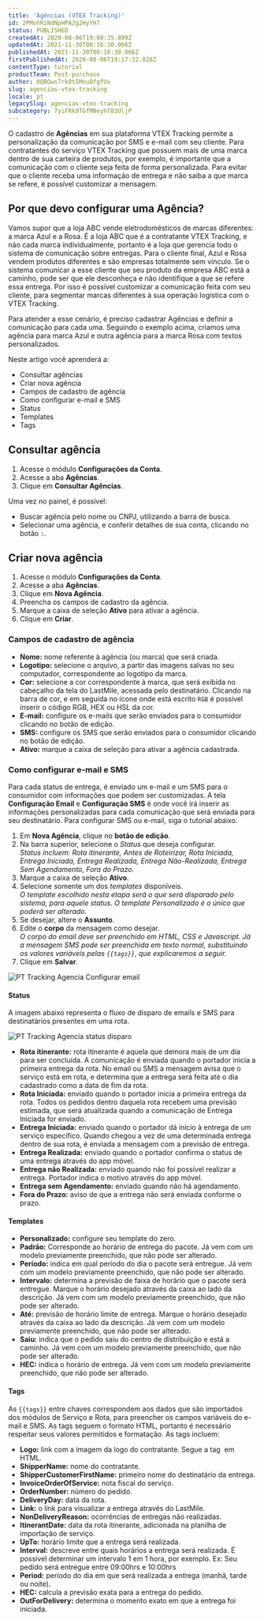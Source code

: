 ```yaml
---
title: 'Agências (VTEX Tracking)'
id: 2PMohRiNdNpHPA2g2HyYH7
status: PUBLISHED
createdAt: 2020-08-06T19:08:35.899Z
updatedAt: 2021-11-30T00:16:30.066Z
publishedAt: 2021-11-30T00:16:30.066Z
firstPublishedAt: 2020-08-06T19:17:32.028Z
contentType: tutorial
productTeam: Post-purchase
author: 0QBQws7rk0t5Mnu8fgfUv
slug: agencias-vtex-tracking
locale: pt
legacySlug: agencias-vtex-tracking
subcategory: 7yiFRk9TGfMNeyhT83UljP
---
```


O cadastro de **Agências** em sua plataforma VTEX Tracking permite a personalização da comunicação por SMS e e-mail com seu cliente. Para contratantes do serviço VTEX Tracking que possuem mais de uma marca dentro de sua carteira de produtos, por exemplo, é importante que a comunicação com o cliente seja feita de forma personalizada. Para evitar que o cliente receba uma informação de entrega e não saiba a que marca se refere, é possível customizar a mensagem. 

## Por que devo configurar uma Agência?

Vamos supor que a loja ABC vende eletrodomésticos de marcas diferentes: a marca Azul e a Rosa. É a loja ABC que é a contratante VTEX Tracking, e não cada marca individualmente, portanto é a loja que gerencia todo o sistema de comunicação sobre entregas. Para o cliente final, Azul e Rosa vendem produtos diferentes e são empresas totalmente sem vínculo. Se o sistema comunicar a esse cliente que seu produto da empresa ABC está a caminho,  pode ser que ele desconheça e não identifique a que se refere essa entrega. Por isso é possível customizar a comunicação feita com seu cliente, para segmentar marcas diferentes à sua operação logística com o VTEX Tracking. 

Para atender a esse cenário, é preciso cadastrar Agências e definir a comunicação para cada uma. Seguindo o exemplo acima, criamos uma agência para marca Azul e outra agência para a marca Rosa com textos personalizados.

 Neste artigo você aprenderá a:

- Consultar agências  
- Criar nova agência  
- Campos de cadastro de agência  
- Como configurar e-mail e SMS  
- Status   
- Templates  
- Tags  

## Consultar agência

1. Acesse o módulo **Configurações da Conta**.  
2. Acesse a aba **Agências**.  
3. Clique em **Consultar Agências**.  

Uma vez no painel, é possível: 
- Buscar agência pelo nome ou CNPJ, utilizando a barra de busca.  
- Selecionar uma agência, e conferir detalhes de sua conta, clicando no botão `:`.  

## Criar nova agência

1. Acesse o módulo **Configurações da Conta**.  
2. Acesse a aba **Agências**.  
3. Clique em **Nova Agência**.  
4. Preencha os campos de cadastro da agência.   
5. Marque a caixa de seleção **Ativo** para ativar a agência.  
5. Clique em **Criar**.  

### Campos de cadastro de agência

- **Nome:** nome referente à agência (ou marca) que será criada.   
- **Logotipo:** selecione o arquivo, a partir das imagens salvas no seu computador, correspondente ao logotipo da marca.  
- **Cor:** selecione a cor correspondente à marca, que será exibida no cabeçalho da tela do LastMile, acessada pelo destinatário. Clicando na barra de cor, e em seguida no ícone onde está escrito `RGB`  é possível inserir o código RGB, HEX ou HSL da cor.   
- **E-mail:** configure os e-mails que serão enviados para o consumidor clicando no botão de edição.   
- **SMS:** configure os SMS que serão enviados para o consumidor clicando no botão de edição.   
- **Ativo:** marque a caixa de seleção para ativar a agência cadastrada.  

### Como configurar e-mail e SMS 

Para cada status de entrega, é enviado um e-mail e um SMS para o consumidor com informações que podem ser customizadas. A tela **Configuração Email** e **Configuração SMS** é onde você irá inserir as informações personalizadas para cada comunicação que será enviada para seu destinatário. Para configurar SMS ou e-mail, siga o tutorial abaixo.

 1. Em **Nova Agência**, clique no **botão de edição**.  
 2. Na barra superior, selecione o *Status* que deseja configurar.    
*Status incluem: Rota itinerante, Antes de Roteirizar, Rota Iniciada, Entrega Iniciada, Entrega Realizada, Entrega Não-Realizada, Entrega Sem Agendamento, Fora do Prazo.* 
 3. Marque a caixa de seleção **Ativo**.  
 4. Selecione somente um dos *templates* disponíveis.     
*O template escolhido nesta etapa será o que será disparado pelo sistema, para aquele status. O template *Personalizado* é o único que poderá ser alterado.*  
 5. Se desejar, altere o **Assunto**.  
 6. Edite o **corpo** da mensagem como desejar.  
*O corpo do email deve ser preenchido em HTML, CSS e Javascript. Já a mensagem SMS pode ser preenchida em texto normal, substituindo os valores variáveis pelas `{{tags}}`, que explicaremos a seguir.*   
 7. Clique em **Salvar**.  

![PT Tracking Agencia Configurar email](//images.ctfassets.net/alneenqid6w5/3piB2Vv9Lwkk7dIg0pvZnx/577774614e73f3d37f420ed92a681f89/PT_Tracking_Agencia_Configurar_email.png)

#### Status 

A imagem abaixo representa o fluxo de disparo de emails e SMS para destinatários presentes em uma rota. 

![PT Tracking Agencia status disparo](//images.ctfassets.net/alneenqid6w5/7qxjQpPt56Xs6HgsMP9vs9/c4ea6b54e215dcfc881b6c989c88ebc8/PT_Tracking_Agencia_status_disparo.png)

- **Rota itinerante:** rota itinerante é aquela que demora mais de um dia para ser concluída. A comunicação é enviada quando o portador inicia a primeira entrega da rota. No email ou SMS a mensagem avisa que o serviço está em rota, e determina que a entrega será feita até o dia cadastrado como a data de fim da rota. 
- **Rota Iniciada:** enviado quando o portador inicia a primeira entrega da rota. Todos os pedidos dentro daquela rota recebem uma previsão estimada, que será atualizada quando a comunicação de Entrega Iniciada for enviado.    
- **Entrega Iniciada:** enviado quando o portador dá início à entrega de um serviço específico. Quando chegou a vez de uma determinada entrega dentro de sua rota, é enviada a mensagem com a previsão de entrega.      
- **Entrega Realizada:** enviado quando o portador confirma o status de uma entrega através do app móvel.    
- **Entrega não Realizada:** enviado quando não foi possível realizar a entrega. Portador indica o motivo através do app móvel.    
- **Entrega sem Agendamento:** enviado quando não há agendamento.     
- **Fora do Prazo:** aviso de que a entrega não será enviada conforme o prazo.    

#### Templates

- **Personalizado:** configure seu template do zero.
- **Padrão:** Corresponde ao horário de entrega do pacote. Já vem com um modelo previamente preenchido, que não pode ser alterado.   
- **Período:** indica em qual período do dia o pacote será entregue. Já vem com um modelo previamente preenchido, que não pode ser alterado. 
- **Intervalo:** determina a previsão de faixa de horário que o pacote será entregue. Marque o horário desejado através da caixa ao lado da descrição. Já vem com um modelo previamente preenchido, que não pode ser alterado. 
- **Até:** previsão de horário limite de entrega. Marque o horário desejado através da caixa ao lado da descrição. Já vem com um modelo previamente preenchido, que não pode ser alterado. 
- **Saiu:** indica que o pedido saiu do centro de distribuição e está a caminho. Já vem com um modelo previamente preenchido, que não pode ser alterado. 
- **HEC:** indica o horário de entrega. Já vem com um modelo previamente preenchido, que não pode ser alterado. 

#### Tags

As `{{tags}}` entre chaves correspondem aos dados que são importados dos módulos de Serviço e Rota, para preencher os campos variáveis do e-mail e SMS. As tags seguem o formato HTML, portanto é necessário respeitar seus valores permitidos e formatação. As tags incluem:

- **Logo:** link com a imagem da logo do contratante. Segue a tag <img> em HTML.
- **ShipperName:** nome do contratante. 
- **ShipperCustomerFirstName:** primeiro nome do destinatário da entrega.
- **InvoiceOrderOfService:** nota fiscal do serviço.
- **OrderNumber:** número do pedido. 
- **DeliveryDay:** data da rota.
- **Link:**  o link para visualizar a entrega através do LastMile.
- **NonDeliveryReason:** ocorrências de entregas não realizadas.
- **ItinerantDate:** data da rota itinerante, adicionada na planilha de importação de serviço. 
- **UpTo:** horário limite que a entrega será realizada. 
- **Interval:** descreve entre quais horários a entrega será realizada. É possível determinar um intervalo 1 em 1 hora, por exemplo.
Ex: Seu pedido será entregue entre 09:00hrs e 10:00hrs
- **Period:** período do dia em que será realizada a entrega (manhã, tarde ou noite).
- **HEC:** calcula a previsão exata para a entrega do pedido.
- **OutForDelivery:** determina o momento exato em que a entrega foi iniciada.

